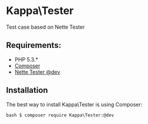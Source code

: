 # Kappa\Tester

Test case based on Nette Tester

## Requirements:

* PHP 5.3.*
* [Composer](http://getcomposer.org/)
* [Nette Tester @dev](https://github.com/nette/tester)

## Installation
The best way to install Kappa\Tester is using Composer:

``bash
$ composer require Kappa\Tester:@dev
``
 